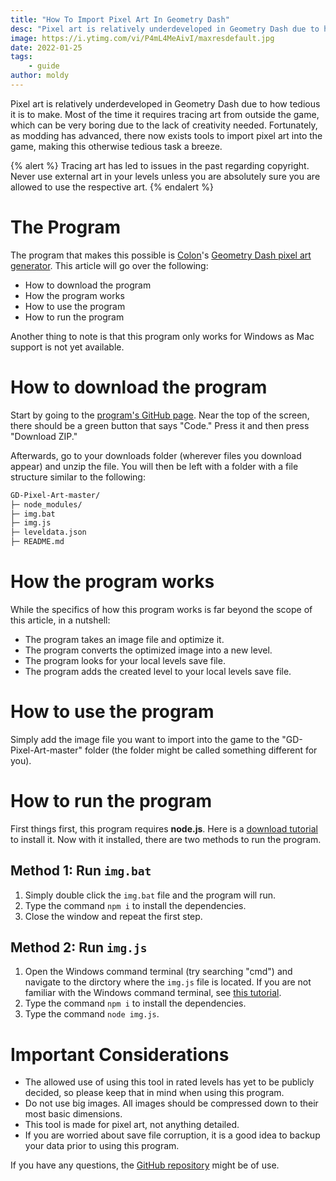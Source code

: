```yaml
---
title: "How To Import Pixel Art In Geometry Dash"
desc: "Pixel art is relatively underdeveloped in Geometry Dash due to how tedious it is to make. Fortunately, there now exists tools to import pixel art into the game."
image: https://i.ytimg.com/vi/P4mL4MeAivI/maxresdefault.jpg
date: 2022-01-25
tags:
    - guide
author: moldy
---
```


Pixel art is relatively underdeveloped in Geometry Dash due to how tedious it is to make. Most of the time it requires tracing art from outside the game, which can be very boring due to the lack of creativity needed. Fortunately, as modding has advanced, there now exists tools to import pixel art into the game, making this otherwise tedious task a breeze.

{% alert %}
Tracing art has led to issues in the past regarding copyright. Never use external art in your levels unless you are absolutely sure you are allowed to use the respective art.
{% endalert %}

# The Program

The program that makes this possible is [Colon](https://gdbrowser.com/u/Colon)'s [Geometry Dash pixel art generator](https://github.com/GDColon/GD-Pixel-Art). This article will go over the following:

* How to download the program
* How the program works
* How to use the program
* How to run the program

Another thing to note is that this program only works for Windows as Mac support is not yet available.

# How to download the program

Start by going to the [program's GitHub page](https://github.com/GDColon/GD-Pixel-Art). Near the top of the screen, there should be a green button that says "Code." Press it and then press "Download ZIP."

Afterwards, go to your downloads folder (wherever files you download appear) and unzip the file. You will then be left with a folder with a file structure similar to the following:

```md
GD-Pixel-Art-master/
├─ node_modules/
├─ img.bat
├─ img.js
├─ leveldata.json
├─ README.md
```

# How the program works

While the specifics of how this program works is far beyond the scope of this article, in a nutshell:

* The program takes an image file and optimize it.
* The program converts the optimized image into a new level.
* The program looks for your local levels save file.
* The program adds the created level to your local levels save file.

# How to use the program

Simply add the image file you want to import into the game to the "GD-Pixel-Art-master" folder (the folder might be called something different for you).

# How to run the program

First things first, this program requires **node.js**. Here is a [download tutorial](https://phoenixnap.com/kb/install-node-js-npm-on-windows) to install it. Now with it installed, there are two methods to run the program.

## Method 1: Run `img.bat`

1. Simply double click the `img.bat` file and the program will run.
2. Type the command `npm i` to install the dependencies.
3. Close the window and repeat the first step.

## Method 2: Run `img.js`

1. Open the Windows command terminal (try searching "cmd") and navigate to the dirctory where the `img.js` file is located. If you are not familiar with the Windows command terminal, see [this tutorial](https://www.howtogeek.com/659411/how-to-change-directories-in-command-prompt-on-windows-10/).
2. Type the command `npm i` to install the dependencies.
3. Type the command `node img.js`.

# Important Considerations

* The allowed use of using this tool in rated levels has yet to be publicly decided, so please keep that in mind when using this program.
* Do not use big images. All images should be compressed down to their most basic dimensions.
* This tool is made for pixel art, not anything detailed.
* If you are worried about save file corruption, it is a good idea to backup your data prior to using this program.

If you have any questions, the [GitHub repository](https://github.com/GDColon/GD-Pixel-Art) might be of use.